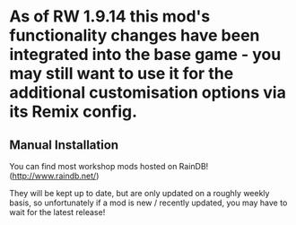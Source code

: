# As of RW 1.9.14 this mod's functionality changes have been integrated into the base game - you may still want to use it for the additional customisation options via its Remix config.

## Manual Installation
You can find most workshop mods hosted on RainDB! (http://www.raindb.net/)
  
  They will be kept up to date, but are only updated on a roughly weekly basis, so unfortunately if a mod is new / recently updated, you may have to wait for the latest release!
